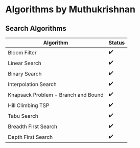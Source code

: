 # Algorithms by Muthukrishnan

## Search Algorithms

| Algorithm | Status |
| ------ | ------ |
| Bloom Filter | ✔️ |
| Linear Search | ✔️ |
| Binary Search | ✔️ |
| Interpolation Search | ✔️ |
| Knapsack Problem - Branch and Bound | ✔️ |
| Hill Climbing TSP |  ✔️ |
| Tabu Search |  ✔️ |
| Breadth First Search |  ✔️ |
| Depth First Search |  ✔️ |
